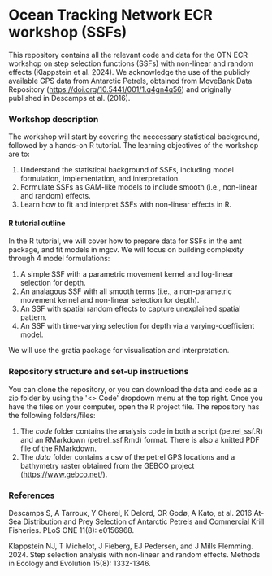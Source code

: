 # Ocean Tracking Network ECR workshop (SSFs)

This repository contains all the relevant code and data for the OTN ECR workshop on step selection functions (SSFs) with non-linear and random effects (Klappstein et al. 2024). We acknowledge the use of the publicly available GPS data from Antarctic Petrels, obtained from MoveBank Data Repository (https://doi.org/10.5441/001/1.q4gn4q56) and originally published in Descamps et al. (2016).  

### Workshop description
The workshop will start by covering the neccessary statistical background, followed by a hands-on R tutorial. The learning objectives of the workshop are to:

1. Understand the statistical background of SSFs, including model formulation, implementation, and interpretation.
2. Formulate SSFs as GAM-like models to include smooth (i.e., non-linear and random) effects. 
3. Learn how to fit and interpret SSFs with non-linear effects in R. 

#### R tutorial outline
In the R tutorial, we will cover how to prepare data for SSFs in the amt package, and fit models in mgcv. We will focus on building complexity through 4 model formulations:

1. A simple SSF with a parametric movement kernel and log-linear selection for depth.
2. An analagous SSF with all smooth terms (i.e., a non-parametric movement kernel and non-linear selection for depth). 
3. An SSF with spatial random effects to capture unexplained spatial pattern.
4. An SSF with time-varying selection for depth via a varying-coefficient model.

We will use the gratia package for visualisation and interpretation. 

### Repository structure and set-up instructions
You can clone the repository, or you can download the data and code as a zip folder by using the '<> Code' dropdown menu at the top right. Once you have the files on your computer, open the R project file. The repository has the following folders/files:

1. The *code* folder contains the analysis code in both a script (petrel_ssf.R) and an RMarkdown (petrel_ssf.Rmd) format. There is also a knitted PDF file of the RMarkdown. 
2. The *data* folder contains a csv of the petrel GPS locations and a bathymetry raster obtained from the GEBCO project (https://www.gebco.net/). 

### References

Descamps S, A Tarroux, Y Cherel, K Delord, OR Godø, A Kato, et al. 2016 At-Sea Distribution and Prey Selection of Antarctic Petrels and Commercial Krill Fisheries. PLoS ONE 11(8): e0156968. 

Klappstein NJ, T Michelot, J Fieberg, EJ Pedersen, and J Mills Flemming. 2024. Step selection analysis with non-linear and random effects. Methods in Ecology and Evolution 15(8): 1332-1346.